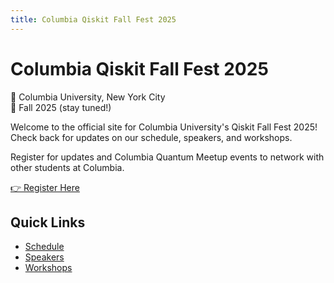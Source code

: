 ```yaml
---
title: Columbia Qiskit Fall Fest 2025
---
```


# Columbia Qiskit Fall Fest 2025

📍 Columbia University, New York City  
📅 Fall 2025 (stay tuned!)

Welcome to the official site for Columbia University's Qiskit Fall Fest 2025!  
Check back for updates on our schedule, speakers, and workshops.

Register for updates and Columbia Quantum Meetup events to network with other students at Columbia.  

[👉 Register Here](https://forms.gle/your-future-form-link)


## Quick Links
- [Schedule](schedule.md)
- [Speakers](speakers.md)
- [Workshops](workshops.md)
